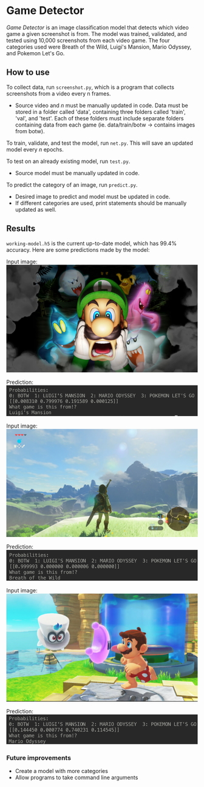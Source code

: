 # Game Detector
<i>Game Detector</i> is an image classification model that detects which video game a given screenshot is from. The model was trained, validated, and tested using 10,000 screenshots from each video game. The four categories used were Breath of the Wild, Luigi's Mansion, Mario Odyssey, and Pokemon Let's Go. 

## How to use

To collect data, run `screenshot.py`, which is a program that collects screenshots from a video every n frames.
* Source video and <i>n</i> must be manually updated in code.
Data must be stored in a folder called 'data', containing three folders called 'train', 'val', and 'test'. Each of these folders must include separate folders containing data from each game (ie. data/train/botw -> contains images from botw).

To train, validate, and test the model, run `net.py`. This will save an updated model every <i>n</i> epochs. 

To test on an already existing model, run `test.py`.
* Source model must be manually updated in code.

To predict the category of an image, run `predict.py`. 
* Desired image to predict and model must be updated in code. 
* If different categories are used, print statements should be manually updated as well.

## Results

`working-model.h5` is the current up-to-date model, which has 99.4% accuracy. Here are some predictions made by the model:

Input image:
![luigi's mansion](Screenshots/luigismansion.jpg)

Prediction:
![luigi's mansion prediction](Screenshots/luigismansion.png)

Input image:
![botw](Screenshots/botw.png)

Prediction:
![botw prediction](Screenshots/botws.png)

Input image:
![mario odyssey](Screenshots/marioodyssey.png)

Prediction:
![mario odyssey prediction](Screenshots/marioodysseys.png)

### Future improvements

* Create a model with more categories
* Allow programs to take command line arguments
